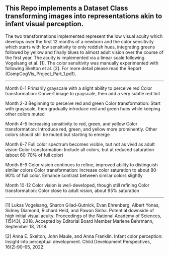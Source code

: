 This Repo implements a Dataset Class transforming images into representations akin to infant visual perception. 
---

The two transformations implemented represent the low visual acuity which develops over the first 12 months of a newborn and the color sensitivity which starts with low sensitivity to only reddish hues, integrating greens followed by yellow and finally blues to almost adult vision over the course of the first year. 
The acuity is implemented via a linear scale following Vogelsang et al. [1]. 
The color sensitivity was manually experimented with following Skelton et al. [2]. 
For more detail please read the Report (CompCogVis_Project_Part_1.pdf).

---
Month 0-1
    Primarily grayscale with a slight ability to perceive red
    Color transformation: Convert image to grayscale, then add a very subtle red tint

Month 2-3
    Beginning to perceive red and green
    Color transformation: Start with grayscale, then gradually introduce red and green hues while keeping other colors muted

Month 4-5
    Increasing sensitivity to red, green, and yellow
    Color transformation: Introduce red, green, and yellow more prominently. Other colors should still be muted but starting to emerge

Month 6-7
    Full color spectrum becomes visible, but not as vivid as adult vision
    Color transformation: Include all colors, but at reduced saturation (about 60-70% of full color)

Month 8-9
    Color vision continues to refine, improved ability to distinguish similar colors
    Color transformation: Increase color saturation to about 80-90% of full color. Enhance contrast between similar colors slightly

Month 10-12
    Color vision is well-developed, though still refining
    Color transformation: Color close to adult vision, about 95% saturation

---
[1] Lukas Vogelsang, Sharon Gilad-Gutnick, Evan Ehrenberg, Albert Yonas,
Sidney Diamond, Richard Held, and Pawan Sinha. Potential downside of
high initial visual acuity. Proceedings of the National Academy of Sciences,
115(43), 2018. Accepted by Editorial Board Member Marlene Behrmann,
September 18, 2018.

[2] Anna E. Skelton, John Maule, and Anna Franklin. Infant color perception:
Insight into perceptual development. Child Development Perspectives,
16(2):90–95, 2022.



